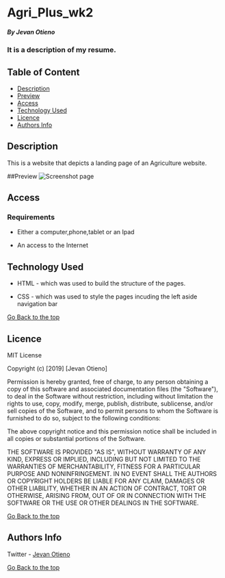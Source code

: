 # Agri_Plus_wk2

##### By Jevan Otieno 
### It is a description of my resume.

## Table of Content

+ [Description](#description)
+ [Preview](#preview)
+ [Access](#access)
+ [Technology Used](#technology-used)
+ [Licence](#licence)
+ [Authors Info](#author-Info)

## Description
<p>This is  a website that depicts a landing page of an Agriculture website.</p>

##Preview
![Screenshot page](photos/screenshot.png)

## Access

### Requirements

* Either a computer,phone,tablet or an Ipad

* An access to the Internet

## Technology Used
* HTML - which was used to build the structure of the pages.

* CSS - which was used to style the pages incuding the left aside navigation bar

[Go Back to the top](#Agri_Plus_wk2)

## Licence

MIT License

Copyright (c) [2019] [Jevan Otieno]

Permission is hereby granted, free of charge, to any person obtaining a copy
of this software and associated documentation files (the "Software"), to deal
in the Software without restriction, including without limitation the rights
to use, copy, modify, merge, publish, distribute, sublicense, and/or sell
copies of the Software, and to permit persons to whom the Software is
furnished to do so, subject to the following conditions:

The above copyright notice and this permission notice shall be included in all
copies or substantial portions of the Software.

THE SOFTWARE IS PROVIDED "AS IS", WITHOUT WARRANTY OF ANY KIND, EXPRESS OR
IMPLIED, INCLUDING BUT NOT LIMITED TO THE WARRANTIES OF MERCHANTABILITY,
FITNESS FOR A PARTICULAR PURPOSE AND NONINFRINGEMENT. IN NO EVENT SHALL THE
AUTHORS OR COPYRIGHT HOLDERS BE LIABLE FOR ANY CLAIM, DAMAGES OR OTHER
LIABILITY, WHETHER IN AN ACTION OF CONTRACT, TORT OR OTHERWISE, ARISING FROM,
OUT OF OR IN CONNECTION WITH THE SOFTWARE OR THE USE OR OTHER DEALINGS IN THE
SOFTWARE.

[Go Back to the top](#Agri_Plus_wk2)

## Authors Info
Twitter - [Jevan Otieno](https://twitter.com/Oya_ni_gee)

[Go Back to the top](#Agri_Plus_wk2)
